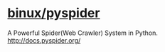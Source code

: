 # [binux/pyspider](https://github.com/binux/pyspider)

A Powerful Spider(Web Crawler) System in Python. http://docs.pyspider.org/
